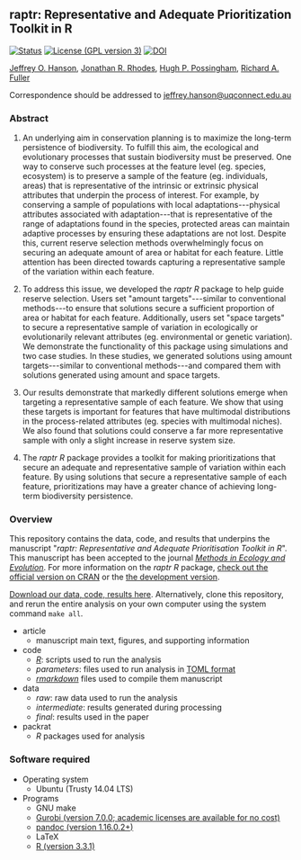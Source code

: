 ## raptr: Representative and Adequate Prioritization Toolkit in R

[![Status](https://img.shields.io/badge/status-peer%20reviewed-brightgreen.svg?style=flat-square)]()
[![License (GPL version 3)](https://img.shields.io/badge/license-GNU%20GPL%20version%203-brightgreen.svg?style=flat-square)](http://opensource.org/licenses/GPL-3.0)
[![DOI](https://img.shields.io/badge/DOI-10.5281/zenodo.823768-blue.svg?style=flat-square)](https://doi.org/10.5281/zenodo.823768)

[Jeffrey O. Hanson](http://www.jeffrey-hanson.com), [Jonathan R. Rhodes](https://rhodesconservation.com/people/jonathan-rhodes/), [Hugh P. Possingham](http://www.possinghamlab.org/people-new/all-lab-members/570-hugh-possingham.html), [Richard A. Fuller](https://www.fullerlab.org/drrichardfuller/)

Correspondence should be addressed to [jeffrey.hanson@uqconnect.edu.au](mailto:jeffrey.hanson@uqconnect.edu.au)

### Abstract

1. An underlying aim in conservation planning is to maximize the long-term persistence of biodiversity. To fulfill this aim, the ecological and evolutionary processes that sustain biodiversity must be preserved. One way to conserve such processes at the feature level (eg. species, ecosystem) is to preserve a sample of the feature (eg. individuals, areas) that is representative of the intrinsic or extrinsic physical attributes that underpin the process of interest. For example, by conserving a sample of populations with local adaptations---physical attributes associated with adaptation---that is representative of the range of adaptations found in the species, protected areas can maintain adaptive processes by ensuring these adaptations are not lost. Despite this, current reserve selection methods overwhelmingly focus on securing an adequate amount of area or habitat for each feature. Little attention has been directed towards capturing a representative sample of the variation within each feature.

2. To address this issue, we developed the _raptr R_ package to help guide reserve selection. Users set "amount targets"---similar to conventional methods---to ensure that solutions secure a sufficient proportion of area or habitat for each feature. Additionally, users set "space targets" to secure a representative sample of variation in ecologically or evolutionarily relevant attributes (eg. environmental or genetic variation). We demonstrate the functionality of this package using simulations and two case studies. In these studies, we generated solutions using amount targets---similar to conventional methods---and compared them with solutions generated using amount and space targets.

3. Our results demonstrate that markedly different solutions emerge when targeting a representative sample of each feature. We show that using these targets is important for features that have multimodal distributions in the process-related attributes (eg. species with multimodal niches). We also found that solutions could conserve a far more representative sample with only a slight increase in reserve system size.

4. The _raptr R_ package provides a toolkit for making prioritizations that secure an adequate and representative sample of variation within each feature. By using solutions that secure a representative sample of each feature, prioritizations may have a greater chance of achieving long-term biodiversity persistence.

### Overview

This repository contains the data, code, and results that underpins the manuscript "_raptr: Representative and Adequate Prioritisation Toolkit in R_". This manuscript has been accepted to the journal [_Methods in Ecology and Evolution_](http://besjournals.onlinelibrary.wiley.com/hub/journal/10.1111/(ISSN)2041-210X/). For more information on the _raptr R_ package, [check out the official version on CRAN](https://cran.r-project.org/web/packages/raptr/index.html) or the [the development version](http://www.github.com/jeffreyhanson/raptr).

[Download our data, code, results here](https://doi.org/10.5281/zenodo.823768). Alternatively, clone this repository, and rerun the entire analysis on your own computer using the system command `make all`.

* article
	+ manuscript main text, figures, and supporting information
* code
	+ [_R_](https://www.r-project.org): scripts used to run the analysis
	+ _parameters_: files used to run analysis in [TOML format](https://github.com/toml-lang/toml)
	+ [_rmarkdown_](http://rmarkdown.rstudio.com) files used to compile them manuscript
* data
	+ _raw_: raw data used to run the analysis
	+ _intermediate_: results generated during processing
	+ _final_: results used in the paper
* packrat
	+ _R_ packages used for analysis

### Software required

* Operating system
	+ Ubuntu (Trusty 14.04 LTS)
* Programs
	+ GNU make
	+ [Gurobi (version 7.0.0; academic licenses are available for no cost)](http://www.gurobi.com/)
	+ [pandoc (version 1.16.0.2+)](https://github.com/jgm/pandoc/releases)
	+ LaTeX
	+ [R (version 3.3.1)](https://www.r-project.org)
